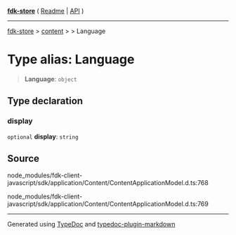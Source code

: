 [**fdk-store**](../../../README.md) ( [Readme](../../../README.md) \| [API](../../../API.md) )

---

[fdk-store](../../../API.md) > [content](../../README.md) > [<internal>](../README.md) > Language

# Type alias: Language

> **Language**: `object`

## Type declaration

### display

`optional` **display**: `string`

## Source

node_modules/fdk-client-javascript/sdk/application/Content/ContentApplicationModel.d.ts:768

node_modules/fdk-client-javascript/sdk/application/Content/ContentApplicationModel.d.ts:769

---

Generated using [TypeDoc](https://typedoc.org/) and [typedoc-plugin-markdown](https://www.npmjs.com/package/typedoc-plugin-markdown)
